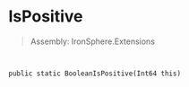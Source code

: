 ﻿

# IsPositive

> Assembly: IronSphere.Extensions



```


public static BooleanIsPositive(Int64 this)
```